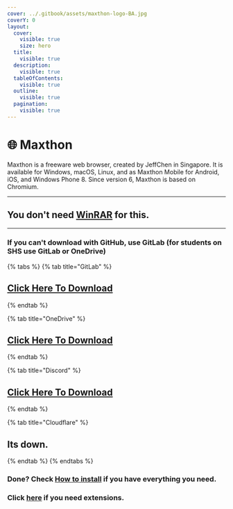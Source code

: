 ```yaml
---
cover: ../.gitbook/assets/maxthon-logo-BA.jpg
coverY: 0
layout:
  cover:
    visible: true
    size: hero
  title:
    visible: true
  description:
    visible: true
  tableOfContents:
    visible: true
  outline:
    visible: true
  pagination:
    visible: true
---
```


# 🌐 Maxthon

Maxthon is a freeware web browser, created by JeffChen in Singapore. It is available for Windows, macOS, Linux, and as Maxthon Mobile for Android, iOS, and Windows Phone 8. Since version 6, Maxthon is based on Chromium.

***

## You don't need [WinRAR](winrar.md) for this.

***

### If you can't download with GitHub, use GitLab (for students on SHS use GitLab or OneDrive)

{% tabs %}
{% tab title="GitLab" %}
## [Click Here To Download](https://gitlab.com/fozalors/fountaine/-/raw/main/apps/maxthon\_7.1.6.1000\_x64.zip)
{% endtab %}

{% tab title="OneDrive" %}
## [Click Here To Download](https://1drv.ms/u/s!AkX2q12uku0fgfB1\_jc-IO6hsgXB0A?e=YjehZa)
{% endtab %}

{% tab title="Discord" %}
## [Click Here To Download](https://cdn.discordapp.com/attachments/1113994556787146843/1150948499270148187/maxthon\_7.1.6.1000\_x64.zip)
{% endtab %}

{% tab title="Cloudflare" %}
## Its down.
{% endtab %}
{% endtabs %}

### Done? Check [How to install](../how-to-install/) if you have everything you need.

### Click [here](../extensions/) if you need extensions.
